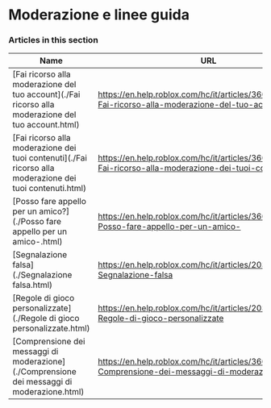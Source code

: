 # Moderazione e linee guida  
### Articles in this section
Name|URL
-|-
[Fai ricorso alla moderazione del tuo account](./Fai ricorso alla moderazione del tuo account.html) |https://en.help.roblox.com/hc/it/articles/360000245263-Fai-ricorso-alla-moderazione-del-tuo-account
[Fai ricorso alla moderazione dei tuoi contenuti](./Fai ricorso alla moderazione dei tuoi contenuti.html) |https://en.help.roblox.com/hc/it/articles/360000272703-Fai-ricorso-alla-moderazione-dei-tuoi-contenuti
[Posso fare appello per un amico?](./Posso fare appello per un amico-.html) |https://en.help.roblox.com/hc/it/articles/360000240183-Posso-fare-appello-per-un-amico-
[Segnalazione falsa](./Segnalazione falsa.html) |https://en.help.roblox.com/hc/it/articles/203312470-Segnalazione-falsa
[Regole di gioco personalizzate](./Regole di gioco personalizzate.html) |https://en.help.roblox.com/hc/it/articles/203312500--Regole-di-gioco-personalizzate
[Comprensione dei messaggi di moderazione](./Comprensione dei messaggi di moderazione.html) |https://en.help.roblox.com/hc/it/articles/360020870412-Comprensione-dei-messaggi-di-moderazione